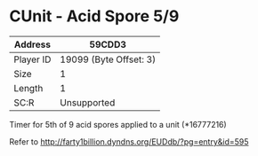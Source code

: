 
#  CUnit - Acid Spore 5/9
Address   | 59CDD3
----------|-------------
Player ID | 19099 (Byte Offset: 3)
Size 	  | 1
Length 	  | 1
SC:R      | Unsupported

Timer for 5th of 9 acid spores applied to a unit (*16777216)

Refer to http://farty1billion.dyndns.org/EUDdb/?pg=entry&id=595
